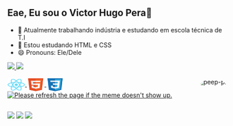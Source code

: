 ## Eae, Eu sou o Victor Hugo Pera🤡

- 🔭 Atualmente trabalhando indústria e estudando em escola técnica de T.I
- 🌱 Estou estudando HTML e CSS 
- 😄 Pronouns: Ele/Dele

<div aling="center">
     <a href="https://github.com/victorpera">
  <img width="48%" src="https://github-readme-stats.vercel.app/api?username=victorpera&show_icons=true&theme=dracula&include_all_commits=true&count_private=true">
  <img width="48%" src="https://github-readme-stats.vercel.app/api/top-langs/?username=victorpera&layout=compact&langs_count=7&theme=dracula">
</div>
  
<div style="display: inline_block"><br>
  <img align="center" alt="Victor-React" height="30" width="40" src="https://raw.githubusercontent.com/devicons/devicon/master/icons/react/react-original.svg">
  <img align="center" alt="Victor-HTML" height="30" width="40" src="https://raw.githubusercontent.com/devicons/devicon/master/icons/html5/html5-original.svg">
  <img align="center" alt="Victor-CSS" height="30" width="40" src="https://raw.githubusercontent.com/devicons/devicon/master/icons/css3/css3-original.svg">
  <img align="right" alt="peep-pic" height="150" style="border-radius:50px;" src="https://cdn.discordapp.com/attachments/824612492910002236/958164395047944222/lilpepper.jpeg">
     <img src="https://random-memer.herokuapp.com/" title="Meme" alt="Please refresh the page if the meme doesn't show up.">
</div>  
    
  ##
  
<div>
   <a href="https://victorhugo.pera@gmail.com" target="_blank"><img src="https://img.shields.io/badge/-Gmail-%23333?style=for-the-badge&logo=gmail&logoColor=red" target="_blank"></a>
  <a href="https://www.instagram.com/victorpera_" target="_blank"><img src="https://img.shields.io/badge/Instagram-E4405F?style=for-the-badge&logo=instagram&logoColor=white" target="_blank"></a>
  <a href="https://www.linkedin.com/" target="_blank"><img src="https://img.shields.io/badge/-LinkedIn-%230077B5?style=for-the-badge&logo=linkedin&logoColor=white" target="_blank"></a> 
</div>    
